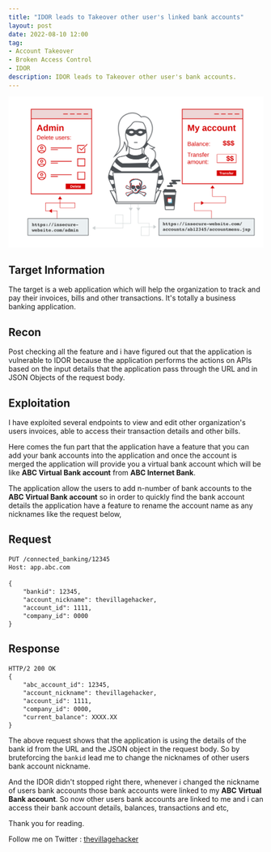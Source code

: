 ```yaml
---
title: "IDOR leads to Takeover other user's linked bank accounts"
layout: post
date: 2022-08-10 12:00
tag:
- Account Takeover
- Broken Access Control
- IDOR
description: IDOR leads to Takeover other user's bank accounts.
---
```


![preview](access-control.svg)

## Target Information
The target is a web application which will help the organization to track and pay their invoices, bills and other transactions. It's totally a business banking application.

## Recon
Post checking all the feature and i have figured out that the application is vulnerable to IDOR because the application performs the actions on APIs based on the input details that the application pass through the URL and in JSON Objects of the request body.

## Exploitation
I have exploited several endpoints to view and edit other organization's users invoices, able to access their transaction details and other bills.

Here comes the fun part that the application have a feature that you can add your bank accounts into the application and once the account is merged the application will provide you a virtual bank account which will be like **ABC Virtual Bank account** from **ABC Internet Bank**.

The application allow the users to add n-number of bank accounts to the **ABC Virtual Bank account** so in order to quickly find  the bank account details the application have a feature to rename the account name as any nicknames like the request below,

## Request
```text
PUT /connected_banking/12345
Host: app.abc.com

{
	"bankid": 12345,
	"account_nickname": thevillagehacker,
	"account_id": 1111,
	"company_id": 0000
}
````

## Response
```text
HTTP/2 200 OK
{
	"abc_account_id": 12345,
	"account_nickname": thevillagehacker,
	"account_id": 1111,
	"company_id": 0000,
	"current_balance": XXXX.XX
}
```
The above request shows that the application is using the details of the bank id from the URL and the JSON object in the request body. So by bruteforcing the `bankid` lead me to change the nicknames of other users bank account nickname.

And the IDOR didn't stopped right there, whenever i changed the nickname of users bank accounts those bank accounts were linked to my **ABC Virtual Bank account**. So now other users bank accounts are linked to me and i can access their bank account details, balances, transactions and etc,

Thank you for reading.

Follow me on Twitter : [thevillagehacker](https://twitter.com/thevillagehackr)